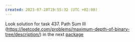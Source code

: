 ```yaml
---
created: 2023-07-28T19:55:32 (UTC +02:00)
---
```

Look solution for task 437. Path Sum III (https://leetcode.com/problems/maximum-depth-of-binary-tree/description/)
in the next [package](../../../../../LeetCode_75_Level_2/Day_7_Tree/Medium/Path_Sum_III/Classic_recursion/Solution.java)